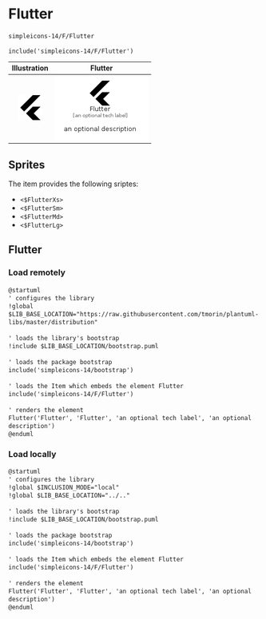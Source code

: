# Flutter


```text
simpleicons-14/F/Flutter
```

```text
include('simpleicons-14/F/Flutter')
```



| Illustration | Flutter |
| :---: | :---: |
| ![illustration for Illustration](../../simpleicons-14/F/Flutter.png) | ![illustration for Flutter](../../simpleicons-14/F/Flutter.Local.png) |



## Sprites
The item provides the following sriptes:

- `<$FlutterXs>`
- `<$FlutterSm>`
- `<$FlutterMd>`
- `<$FlutterLg>`





## Flutter

### Load remotely
```plantuml
@startuml
' configures the library
!global $LIB_BASE_LOCATION="https://raw.githubusercontent.com/tmorin/plantuml-libs/master/distribution"

' loads the library's bootstrap
!include $LIB_BASE_LOCATION/bootstrap.puml

' loads the package bootstrap
include('simpleicons-14/bootstrap')

' loads the Item which embeds the element Flutter
include('simpleicons-14/F/Flutter')

' renders the element
Flutter('Flutter', 'Flutter', 'an optional tech label', 'an optional description')
@enduml
```

### Load locally
```plantuml
@startuml
' configures the library
!global $INCLUSION_MODE="local"
!global $LIB_BASE_LOCATION="../.."

' loads the library's bootstrap
!include $LIB_BASE_LOCATION/bootstrap.puml

' loads the package bootstrap
include('simpleicons-14/bootstrap')

' loads the Item which embeds the element Flutter
include('simpleicons-14/F/Flutter')

' renders the element
Flutter('Flutter', 'Flutter', 'an optional tech label', 'an optional description')
@enduml
```

